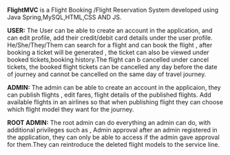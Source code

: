 
**FlightMVC**
is a Flight Booking /Flight Reservation System developed using Java Spring,MySQL,HTML,CSS AND JS.

**USER:**
The User can be able to create an account in the application, and can edit profile, add their credit/debit card details under the user profile. He/She/They/Them can search for a flight and can book the flight , after booking a ticket will be generated , the ticket can also be viewed under booked tickets,booking history.The flight can b cancelled under cancel tickets, the booked flight tickets can be cancelled any day before the date of journey and cannot be cancelled on the same day of travel journey.

**ADMIN:**
The admin can be able to create an account in the applicaion, they can publish flights , edit fares, flight details of the published flights. Add available flights in an airlines so that when publishing flight they can choose which flight model they want for the journey.

**ROOT ADMIN:**
The root admin can do everything an admin can do, with additional privileges such as , Admin approval after an admin registered in the application, they can only be able to access if the admin gave approval for them.They can reintroduce the deleted flight models to the service line.
